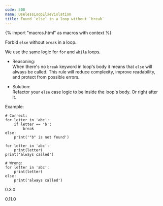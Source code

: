 ```yaml
---
code: 500
name: UselessLoopElseViolation
title: Found `else` in a loop without `break`
---
```


{% import "macros.html" as macros with context %}

Forbid `else` without `break` in a loop.

We use the same logic for `for` and `while` loops.

  - Reasoning:  
    When there's no `break` keyword in loop's body it means that `else`
    will always be called. This rule will reduce complexity, improve
    readability, and protect from possible errors.

  - Solution:  
    Refactor your `else` case logic to be inside the loop's body. Or
    right after it.

Example:

    # Correct:
    for letter in 'abc':
        if letter == 'b':
            break
    else:
        print('"b" is not found')
    
    for letter in 'abc':
        print(letter)
    print('always called')
    
    # Wrong:
    for letter in 'abc':
        print(letter)
    else:
        print('always called')

<div class="versionadded">

0.3.0

</div>

<div class="versionchanged">

0.11.0

</div>